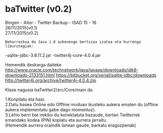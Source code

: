 # baTwitter (v0.2)
Bingen - Aitor - Twitter Backup - ISAD 15 - 16 	
26/11/2015(v0.1)	
27/11/2015(v0.2)

	Beharrezkoa da Java 1.8 azkenengo bertsioa izatea eta hurrengo liburutegiak:
  -sqlite-jdbc-3.8.11.2.jar
  -twitter4j-core-4.0.4.jar
  
  Hemendik deskarga daiteke	
http://www.oracle.com/technetwork/java/javase/downloads/jdk8-downloads-2133151.html	
https://bitbucket.org/xerial/sqlite-jdbc/downloads	
http://twitter4j.org/archive/twitter4j-4.0.4.zip	

Klase nagusia baTwitter2/src/Core/main da.

1.Konpilatu eta hasi.	
2.Datu basea Online edo Offline moduan ikusteko aukera ematen du (offline aukera implementatu gabe dago momentuz).	
3.Lehio berri bat irekiko du konektatuta bazaude, bertan Twitterrek emandako kodea (PIN) kopiatu eta aurrera jarraitu.	
(Hemendik aurrera oraindik lanean gaude, barkatu eragozpenak)



